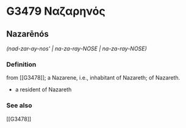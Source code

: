 # G3479 Ναζαρηνός

## Nazarēnós

_(nad-zar-ay-nos' | na-za-ray-NOSE | na-za-ray-NOSE)_

### Definition

from [[G3478]]; a Nazarene, i.e., inhabitant of Nazareth; of Nazareth.

- a resident of Nazareth

### See also

[[G3478]]

